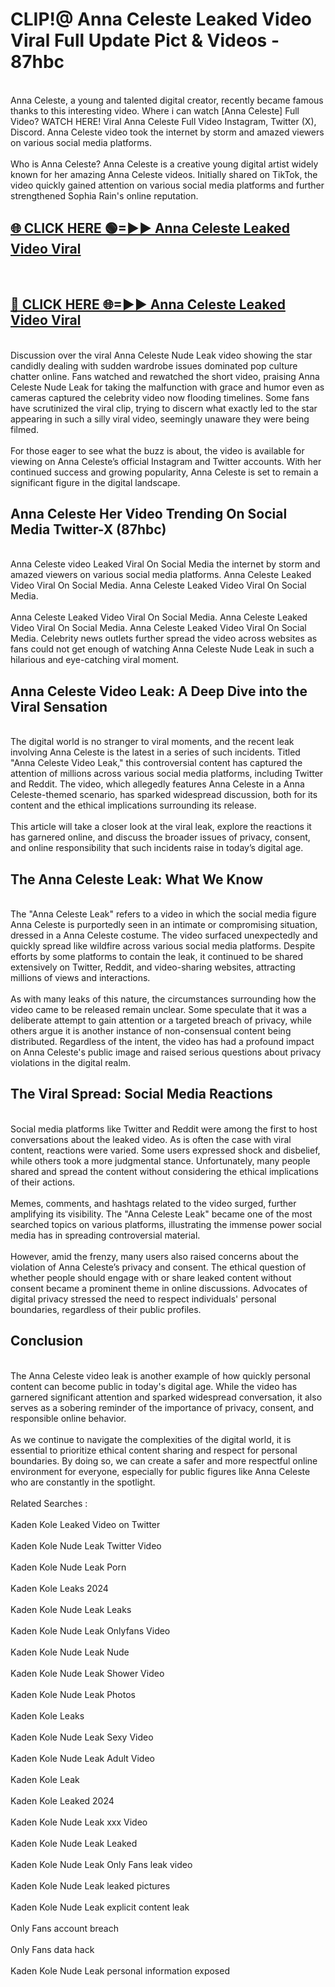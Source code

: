 # CLIP!@ Anna Celeste Leaked Video Viral Full Update Pict & Videos - 87hbc
<br>
Anna Celeste, a young and talented digital creator, recently became famous thanks to this interesting video. Where i can watch [Anna Celeste] Full Video? WATCH HERE! Viral Anna Celeste Full Video Instagram, Twitter (X), Discord. Anna Celeste video took the internet by storm and amazed viewers on various social media platforms.
<br><br>
Who is Anna Celeste? Anna Celeste is a creative young digital artist widely known for her amazing Anna Celeste videos. Initially shared on TikTok, the video quickly gained attention on various social media platforms and further strengthened Sophia Rain's online reputation.
<br>
<h2><a href="https://bestclip.site?title=Anna_Celeste">🌐 CLICK HERE 🟢=►► Anna Celeste Leaked Video Viral</a></h2>
<br>
<h2><a href="https://bestclip.site?title=Anna_Celeste">🔴 CLICK HERE 🌐=►► Anna Celeste Leaked Video Viral</a></h2>
<br>
Discussion over the viral Anna Celeste Nude Leak video showing the star candidly dealing with sudden wardrobe issues dominated pop culture chatter online. Fans watched and rewatched the short video, praising Anna Celeste Nude Leak for taking the malfunction with grace and humor even as cameras captured the celebrity video now flooding timelines. Some fans have scrutinized the viral clip, trying to discern what exactly led to the star appearing in such a silly viral video, seemingly unaware they were being filmed.
<br><br>
For those eager to see what the buzz is about, the video is available for viewing on Anna Celeste’s official Instagram and Twitter accounts. With her continued success and growing popularity, Anna Celeste is set to remain a significant figure in the digital landscape.
<br>
<h2>Anna Celeste Her Video Trending On Social Media Twitter-X (87hbc)</h2>
<br>
Anna Celeste video Leaked Viral On Social Media the internet by storm and amazed viewers on various social media platforms. Anna Celeste Leaked Video Viral On Social Media. Anna Celeste Leaked Video Viral On Social Media.
<br><br>
Anna Celeste Leaked Video Viral On Social Media. Anna Celeste Leaked Video Viral On Social Media. Anna Celeste Leaked Video Viral On Social Media. Celebrity news outlets further spread the video across websites as fans could not get enough of watching Anna Celeste Nude Leak in such a hilarious and eye-catching viral moment.
<br>
<h2>Anna Celeste Video Leak: A Deep Dive into the Viral Sensation</h2>
<br>
The digital world is no stranger to viral moments, and the recent leak involving Anna Celeste is the latest in a series of such incidents. Titled "Anna Celeste Video Leak," this controversial content has captured the attention of millions across various social media platforms, including Twitter and Reddit. The video, which allegedly features Anna Celeste in a Anna Celeste-themed scenario, has sparked widespread discussion, both for its content and the ethical implications surrounding its release.
<br><br>
This article will take a closer look at the viral leak, explore the reactions it has garnered online, and discuss the broader issues of privacy, consent, and online responsibility that such incidents raise in today’s digital age.
<br>
<h2>The Anna Celeste Leak: What We Know</h2>
<br>
The "Anna Celeste Leak" refers to a video in which the social media figure Anna Celeste is purportedly seen in an intimate or compromising situation, dressed in a Anna Celeste costume. The video surfaced unexpectedly and quickly spread like wildfire across various social media platforms. Despite efforts by some platforms to contain the leak, it continued to be shared extensively on Twitter, Reddit, and video-sharing websites, attracting millions of views and interactions.
<br><br>
As with many leaks of this nature, the circumstances surrounding how the video came to be released remain unclear. Some speculate that it was a deliberate attempt to gain attention or a targeted breach of privacy, while others argue it is another instance of non-consensual content being distributed. Regardless of the intent, the video has had a profound impact on Anna Celeste's public image and raised serious questions about privacy violations in the digital realm.
<br>
<h2>The Viral Spread: Social Media Reactions</h2>
<br>
Social media platforms like Twitter and Reddit were among the first to host conversations about the leaked video. As is often the case with viral content, reactions were varied. Some users expressed shock and disbelief, while others took a more judgmental stance. Unfortunately, many people shared and spread the content without considering the ethical implications of their actions.
<br><br>
Memes, comments, and hashtags related to the video surged, further amplifying its visibility. The "Anna Celeste Leak" became one of the most searched topics on various platforms, illustrating the immense power social media has in spreading controversial material.
<br><br>
However, amid the frenzy, many users also raised concerns about the violation of Anna Celeste’s privacy and consent. The ethical question of whether people should engage with or share leaked content without consent became a prominent theme in online discussions. Advocates of digital privacy stressed the need to respect individuals' personal boundaries, regardless of their public profiles.
<br>
<h2>Conclusion</h2>
<br>
The Anna Celeste video leak is another example of how quickly personal content can become public in today's digital age. While the video has garnered significant attention and sparked widespread conversation, it also serves as a sobering reminder of the importance of privacy, consent, and responsible online behavior.
<br><br>
As we continue to navigate the complexities of the digital world, it is essential to prioritize ethical content sharing and respect for personal boundaries. By doing so, we can create a safer and more respectful online environment for everyone, especially for public figures like Anna Celeste who are constantly in the spotlight.
<br><br>
Related Searches :
<br><br>
Kaden Kole Leaked Video on Twitter
<br><br>
Kaden Kole Nude Leak Twitter Video
<br><br>
Kaden Kole Nude Leak Porn
<br><br>
Kaden Kole Leaks 2024
<br><br>
Kaden Kole Nude Leak Leaks
<br><br>
Kaden Kole Nude Leak Onlyfans Video
<br><br>
Kaden Kole Nude Leak Nude
<br><br>
Kaden Kole Nude Leak Shower Video
<br><br>
Kaden Kole Nude Leak Photos
<br><br>
Kaden Kole Leaks
<br><br>
Kaden Kole Nude Leak Sexy Video
<br><br>
Kaden Kole Nude Leak Adult Video
<br><br>
Kaden Kole Leak
<br><br>
Kaden Kole Leaked 2024
<br><br>
Kaden Kole Nude Leak xxx Video
<br><br>
Kaden Kole Nude Leak Leaked
<br><br>
Kaden Kole Nude Leak Only Fans leak video
<br><br>
Kaden Kole Nude Leak leaked pictures
<br><br>
Kaden Kole Nude Leak explicit content leak
<br><br>
Only Fans account breach
<br><br>
Only Fans data hack
<br><br>
Kaden Kole Nude Leak personal information exposed